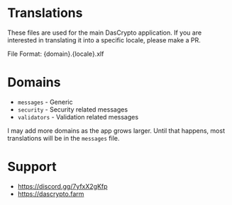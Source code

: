 Translations
============

These files are used for the main DasCrypto application. If you are interested
in translating it into a specific locale, please make a PR.

File Format: {domain}.{locale}.xlf

# Domains

* `messages` - Generic
* `security` - Security related messages
* `validators` - Validation related messages

I may add more domains as the app grows larger. Until that happens, most
translations will be in the `messages` file.

# Support

* https://discord.gg/7yfxX2gKfp
* https://dascrypto.farm
